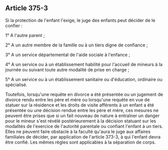 Article 375-3
----
Si la protection de l'enfant l'exige, le juge des enfants peut décider de le
confier :

1° A l'autre parent ;

2° A un autre membre de la famille ou à un tiers digne de confiance ;

3° A un service départemental de l'aide sociale à l'enfance ;

4° A un service ou à un établissement habilité pour l'accueil de mineurs à la
journée ou suivant toute autre modalité de prise en charge ;

5° A un service ou à un établissement sanitaire ou d'éducation, ordinaire ou
spécialisé.

Toutefois, lorsqu'une requête en divorce a été présentée ou un jugement de
divorce rendu entre les père et mère ou lorsqu'une requête en vue de statuer sur
la résidence et les droits de visite afférents à un enfant a été présentée ou
une décision rendue entre les père et mère, ces mesures ne peuvent être prises
que si un fait nouveau de nature à entraîner un danger pour le mineur s'est
révélé postérieurement à la décision statuant sur les modalités de l'exercice de
l'autorité parentale ou confiant l'enfant à un tiers. Elles ne peuvent faire
obstacle à la faculté qu'aura le juge aux affaires familiales de décider, par
application de l'article 373-3, à qui l'enfant devra être confié. Les mêmes
règles sont applicables à la séparation de corps.
